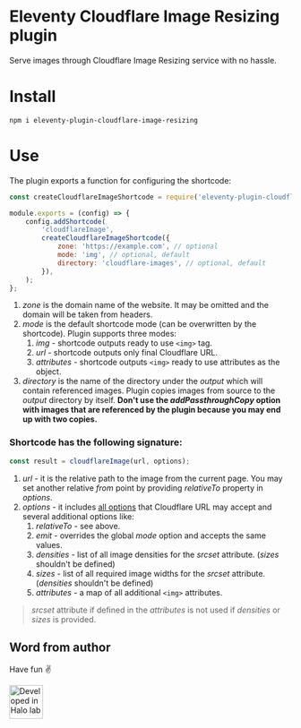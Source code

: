 # Eleventy Cloudflare Image Resizing plugin

Serve images through Cloudflare Image Resizing service with no hassle.

# Install

```shell
npm i eleventy-plugin-cloudflare-image-resizing
```

# Use

The plugin exports a function for configuring the shortcode:

```js
const createCloudflareImageShortcode = require('eleventy-plugin-cloudflare-image-resizing');

module.exports = (config) => {
	config.addShortcode(
		'cloudflareImage',
		createCloudflareImageShortcode({
			zone: 'https://example.com', // optional
			mode: 'img', // optional, default
			directory: 'cloudflare-images', // optional, default
		}),
	);
};
```

1. _zone_ is the domain name of the website. It may be omitted and the domain will be taken from headers.
2. _mode_ is the default shortcode mode (can be overwritten by the shortcode).
   Plugin supports three modes:
   1. _img_ - shortcode outputs ready to use `<img>` tag.
   2. _url_ - shortcode outputs only final Cloudflare URL.
   3. _attributes_ - shortcode outputs `<img>` ready to use attributes as the object.
3. _directory_ is the name of the directory under the _output_ which will contain referenced images.
   Plugin copies images from source to the _output_ directory by itself. **Don't use the _addPassthroughCopy_ option
   with images that are referenced by the plugin because you may end up with two copies.**

### Shortcode has the following signature:

```js
const result = cloudflareImage(url, options);
```

1. _url_ - it is the relative path to the image from the current page. You may set another relative _from_
   point by providing _relativeTo_ property in _options_.
2. _options_ - it includes [all options](https://developers.cloudflare.com/images/image-resizing/url-format/#options) that Cloudflare URL may accept and several additional options like:
   1. _relativeTo_ - see above.
   2. _emit_ - overrides the global _mode_ option and accepts the same values.
   3. _densities_ - list of all image densities for the _srcset_ attribute. (_sizes_ shouldn't be defined)
   4. _sizes_ - list of all required image widths for the _srcset_ attribute. (_densities_ shouldn't be defined)
   5. _attributes_ - a map of all additional `<img>` attributes.

> _srcset_ attribute if defined in the _attributes_ is not used if _densities_ or _sizes_ is provided.

## Word from author

Have fun ✌️

<a href="https://www.halo-lab.com/?utm_source=github-brifinator-3000">
  <img src="https://api.halo-lab.com/wp-content/uploads/dev_halo.svg" alt="Developed in Halo lab" height="60">
</a>
